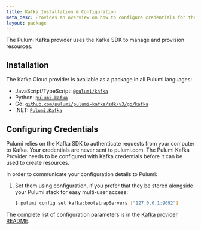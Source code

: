 ```yaml
---
title: Kafka Installation & Configuration
meta_desc: Provides an overview on how to configure credentials for the Pulumi Kafka Provider.
layout: package
---
```


The Pulumi Kafka provider uses the Kafka SDK to manage and provision resources.

## Installation

The Kafka Cloud provider is available as a package in all Pulumi languages:

* JavaScript/TypeScript: [`@pulumi/kafka`](https://www.npmjs.com/package/@pulumi/kafka)
* Python: [`pulumi-kafka`](https://pypi.org/project/pulumi-kafka/)
* Go: [`github.com/pulumi/pulumi-kafka/sdk/v3/go/kafka`](https://github.com/pulumi/pulumi-kafka)
* .NET: [`Pulumi.Kafka`](https://www.nuget.org/packages/Pulumi.Kafka)

## Configuring Credentials

Pulumi relies on the Kafka SDK to authenticate requests from your computer to Kafka. Your credentials are never sent
to pulumi.com. The Pulumi Kafka Provider needs to be configured with Kafka credentials
before it can be used to create resources.

In order to communicate your configuration details to Pulumi:

1. Set them using configuration, if you prefer that they be stored alongside your Pulumi stack for easy multi-user access:

    ```bash
    $ pulumi config set kafka:bootstrapServers ["127.0.0.1:9092"]
    ```

The complete list of
configuration parameters is in the [Kafka provider README](https://github.com/pulumi/pulumi-kafka/blob/master/README.md).

